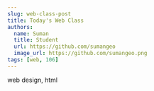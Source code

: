 ```yaml
---
slug: web-class-post
title: Today's Web Class 
authors:
  name: Suman
  title: Student
  url: https://github.com/sumangeo
  image_url: https://github.com/sumangeo.png
tags: [web, 106]
---
```


web design, html
